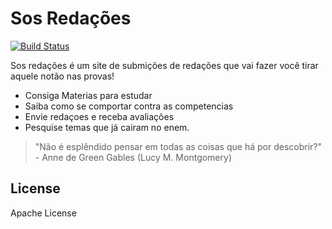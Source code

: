 # Sos Redações

[![Build Status](https://travis-ci.org/joemccann/dillinger.svg?branch=master)](https://travis-ci.org/joemccann/dillinger)

Sos redações é um site de submições de redações que vai fazer você tirar aquele notão nas provas!

  - Consiga Materias para estudar
  - Saiba como se comportar contra as competencias
  - Envie redaçoes e receba avaliações
  - Pesquise temas que já cairam no enem.

> "Não é esplêndido pensar em todas as coisas que há por descobrir?" - Anne de Green Gables (Lucy M. Montgomery)



License
----

 Apache License

